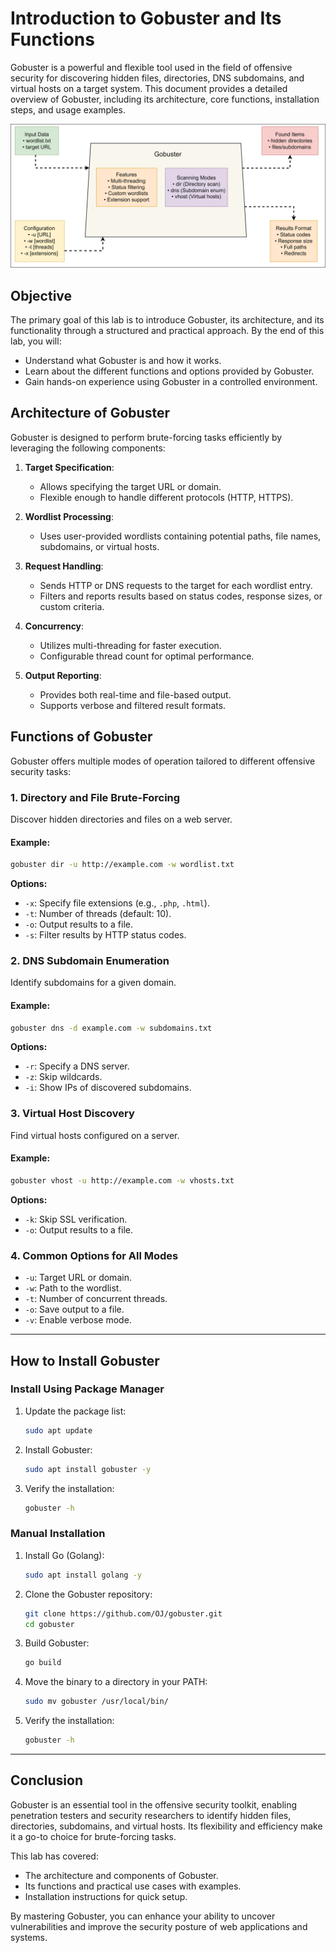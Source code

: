 # Introduction to Gobuster and Its Functions

Gobuster is a powerful and flexible tool used in the field of offensive security for discovering hidden files, directories, DNS subdomains, and virtual hosts on a target system. This document provides a detailed overview of Gobuster, including its architecture, core functions, installation steps, and usage examples.

![](./images/banner2.svg)

## Objective
The primary goal of this lab is to introduce Gobuster, its architecture, and its functionality through a structured and practical approach. By the end of this lab, you will:
- Understand what Gobuster is and how it works.
- Learn about the different functions and options provided by Gobuster.
- Gain hands-on experience using Gobuster in a controlled environment.

## Architecture of Gobuster
Gobuster is designed to perform brute-forcing tasks efficiently by leveraging the following components:

1. **Target Specification**:
   - Allows specifying the target URL or domain.
   - Flexible enough to handle different protocols (HTTP, HTTPS).

2. **Wordlist Processing**:
   - Uses user-provided wordlists containing potential paths, file names, subdomains, or virtual hosts.

3. **Request Handling**:
   - Sends HTTP or DNS requests to the target for each wordlist entry.
   - Filters and reports results based on status codes, response sizes, or custom criteria.

4. **Concurrency**:
   - Utilizes multi-threading for faster execution.
   - Configurable thread count for optimal performance.

5. **Output Reporting**:
   - Provides both real-time and file-based output.
   - Supports verbose and filtered result formats.


## Functions of Gobuster
Gobuster offers multiple modes of operation tailored to different offensive security tasks:

### 1. Directory and File Brute-Forcing
Discover hidden directories and files on a web server.
#### Example:
```bash
gobuster dir -u http://example.com -w wordlist.txt
```
**Options:**
- `-x`: Specify file extensions (e.g., `.php`, `.html`).
- `-t`: Number of threads (default: 10).
- `-o`: Output results to a file.
- `-s`: Filter results by HTTP status codes.

### 2. DNS Subdomain Enumeration
Identify subdomains for a given domain.
#### Example:
```bash
gobuster dns -d example.com -w subdomains.txt
```
**Options:**
- `-r`: Specify a DNS server.
- `-z`: Skip wildcards.
- `-i`: Show IPs of discovered subdomains.

### 3. Virtual Host Discovery
Find virtual hosts configured on a server.
#### Example:
```bash
gobuster vhost -u http://example.com -w vhosts.txt
```
**Options:**
- `-k`: Skip SSL verification.
- `-o`: Output results to a file.

### 4. Common Options for All Modes
- `-u`: Target URL or domain.
- `-w`: Path to the wordlist.
- `-t`: Number of concurrent threads.
- `-o`: Save output to a file.
- `-v`: Enable verbose mode.

---

## How to Install Gobuster

### Install Using Package Manager
1. Update the package list:
   ```bash
   sudo apt update
   ```
2. Install Gobuster:
   ```bash
   sudo apt install gobuster -y
   ```
3. Verify the installation:
   ```bash
   gobuster -h
   ```

### Manual Installation
1. Install Go (Golang):
   ```bash
   sudo apt install golang -y
   ```
2. Clone the Gobuster repository:
   ```bash
   git clone https://github.com/OJ/gobuster.git
   cd gobuster
   ```
3. Build Gobuster:
   ```bash
   go build
   ```
4. Move the binary to a directory in your PATH:
   ```bash
   sudo mv gobuster /usr/local/bin/
   ```
5. Verify the installation:
   ```bash
   gobuster -h
   ```

---

## Conclusion
Gobuster is an essential tool in the offensive security toolkit, enabling penetration testers and security researchers to identify hidden files, directories, subdomains, and virtual hosts. Its flexibility and efficiency make it a go-to choice for brute-forcing tasks.

This lab has covered:
- The architecture and components of Gobuster.
- Its functions and practical use cases with examples.
- Installation instructions for quick setup.

By mastering Gobuster, you can enhance your ability to uncover vulnerabilities and improve the security posture of web applications and systems.

